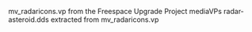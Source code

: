 mv_radaricons.vp from the Freespace Upgrade Project mediaVPs
radar-asteroid.dds extracted from mv_radaricons.vp